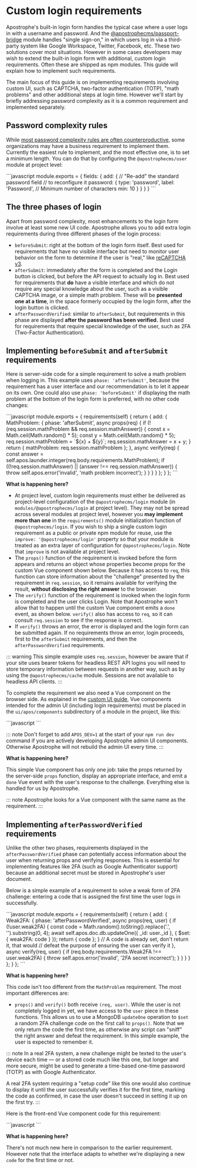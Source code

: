 # Custom login requirements

Apostrophe's built-in login form handles the typical case where a user logs in with a username and password. And the [@apostrophecms/passport-bridge](https://github.com/apostrophecms/passport-bridge) module handles "single sign-on," in which users log in via a third-party system like Google Workspace, Twitter, Facebook, etc. These two solutions cover most situations. However in some cases developers may wish to extend the built-in login form with additional, custom login requirements. Often these are shipped as npm modules. This guide will explain how to implement such requirements.

The main focus of this guide is on implementing requirements involving custom UI, such as CAPTCHA, two-factor authentication (TOTP), "math problems" and other additional steps at login time. However we'll start by briefly addressing password complexity as it is a common requirement and implemented separately.

## Password complexity rules

While [most password complexity rules are often counterproductive](https://arstechnica.com/information-technology/2013/06/password-complexity-rules-more-annoying-less-effective-than-length-ones/), some organizations may have a business requirement to implement them. Currently the easiest rule to implement, and the most effective one, is to set a minimum length. You can do that by configuring the `@apostrophecms/user` module at project level:

<AposCodeBlock>
  ```javascript
  module.exports = {
    fields: {
      add: {
        // "Re-add" the standard password field
        // to reconfigure it
        password: {
          type: 'password',
          label: 'Password',
          // Minimum number of characters
          min: 10
        }
      }
    }
  }
  ```
  <template v-slot:caption>
    modules/@apostrophecms/user/index.js
  </template>
</AposCodeBlock>

## The three phases of login

Apart from password complexity, most enhancements to the login form involve at least some new UI code. Apostrophe allows you to add extra login requirements during three different phases of the login process:

* `beforeSubmit`: right at the bottom of the login form itself. Best used for requirements that have no visible interface but need to monitor user behavior on the form to determine if the user is "real," like [reCAPTCHA v3](https://developers.google.com/recaptcha/docs/v3).
* `afterSubmit`: immediately after the form is completed and the Login button is clicked, but before the API request to actually log in. Best used for requirements that **do** have a visible interface and which do not require any special knowledge about the user, such as a visible CAPTCHA image, or a simple math problem. These will be **presented one at a time**, in the space formerly occupied by the login form, after the login button is clicked.
* `afterPasswordVerified`: similar to `afterSubmit`, but requirements in this phase are displayed **after the password has been verified.** Best used for requirements that require special knowledge of the user, such as 2FA (Two-Factor Authentication).

## Implementing `beforeSubmit` and `afterSubmit` requirements

Here is server-side code for a simple requirement to solve a math problem when logging in. This example uses `phase: 'afterSubmit'`, because the requirement has a user interface and our recommendation is to let it appear on its own. One could also use `phase: 'beforeSubmit'` if displaying the math problem at the bottom of the login form is preferred, with no other code changes:

<AposCodeBlock>
  ```javascript
  module.exports = {
    requirements(self) {
      return {
        add: {
          MathProblem: {
            phase: 'afterSubmit',
            async props(req) {
              if (!(req.session.mathProblem && req.session.mathAnswer)) {
                const x = Math.ceil(Math.random() * 5);
                const y = Math.ceil(Math.random() * 5);
                req.session.mathProblem = `${x} + ${y}`;
                req.session.mathAnswer = x + y;
              }
              return {
                mathProblem: req.session.mathProblem
              };
            },
            async verify(req) {
              const answer = self.apos.launder.integer(req.body.requirements.MathProblem);
              if ((!req.session.mathAnswer) || (answer !== req.session.mathAnswer)) {
                throw self.apos.error('invalid', 'math problem incorrect');
              }
            }
          }
        }
      };
    }
  };
  ```
  <template v-slot:caption>
    modules/@apostrophecms/login/index.js
  </template>
</AposCodeBlock>

**What is happening here?**

* At project level, custom login requirements must either be delivered as project-level configuration of the `@apostrophecms/login` module (in `modules/@apostrophecms/login` at project level). They may not be spread across several modules at project level, however you **may implement more than one** in the `requirements()` module initialization function of `@apostrophecms/login`. If you wish to ship a single custom login requirement as a public or private npm module for reuse, use the `improve: '@apostrophecms/login'` property so that your module is treated as an extra layer of configuration for `@apostrophecms/login`. Note that `improve` is not available at project level.
* The `props()` function of the requirement is invoked before the form appears and returns an object whose properties become props for the custom Vue component shown below. Because it has access to `req`, this function can store information about the "challenge" presented by the requirement in `req.session`, so it remains available for verifying the result, **without disclosing the right answer** to the browser.
* The `verify()` function of the requirement is invoked when the login form is completed and the user clicks Login. Note that Apostrophe won't allow that to happen until the custom Vue component emits a `done` event, as shown below. `verify()` also has access to `req`, so it can consult `req.session` to see if the response is correct.
* If `verify()` throws an error, the error is displayed and the login form can be submitted again. If no requirements throw an error, login proceeds, first to the `afterSubmit` requirements, and then the `afterPasswordVerified` requirements.

::: warning
This simple example uses `req.session`, however be aware that if your site uses bearer tokens for headless REST API logins you will need to store temporary information between requests in another way, such as by using the `@apostrophecms/cache` module. Sessions are not available to headless API clients.
:::

To complete the requirement we also need a Vue component on the browser side. As explained in the [custom UI guide](../custom-ui.md), Vue components intended for the admin UI (including login requirements) must be placed in the `ui/apos/components` subdirectory of a module in the project, like this:

<AposCodeBlock>
  ```javascript
  <template>
    <fieldset>
      <label>Math Problem: what is {{ mathProblem }}?</label>
      <input type="text" v-model="value" />
      <button type="button" @click="go">OK</button>
    </fieldset>
  </template>
  <script>
  export default {
    emits: [ 'done', 'block' ],
    props: {
      mathProblem: String
    },
    data() {
      return {
        value: ''
      };
    },
    methods: {
      go() {
        this.$emit('done', this.value);
      }
    }
  };
  </script>
  <style scoped>
    fieldset {
      color: white;
    }
  </style>
  ```
  <template v-slot:caption>
    modules/@apostrophecms/login/ui/apos/components/MathProblem.vue
  </template>
</AposCodeBlock>

::: note
Don't forget to add `APOS_DEV=1` at the start of your `npm run dev` command if you are actively developing Apostrophe admin UI components. Otherwise Apostrophe will not rebuild the admin UI every time.
:::

**What is happening here?**

This simple Vue component has only one job: take the props returned by the server-side `props` function, display an appropriate interface, and emit a `done` Vue event with the user's response to the challenge. Everything else is handled for us by Apostrophe.

::: note
Apostrophe looks for a Vue component with the same name as the requirement.
:::

## Implementing `afterPasswordVerified` requirements

Unlike the other two phases, requirements displayed in the `afterPasswordVerified` phase can potentially access information about the user when returning props and verifying responses. This is essential for implementing features like 2FA (such as Google Authenticator support) because an additional secret must be stored in Apostrophe's user document.

Below is a simple example of a requirement to solve a weak form of 2FA challenge: entering a code that is assigned the first time the user logs in successfully.

<AposCodeBlock>
  ```javascript
  module.exports = {
    requirements(self) {
      return {
        add: {
          Weak2FA: {
            phase: 'afterPasswordVerified',
            async props(req, user) {
              if (!user.weak2FA) {
                const code = Math.random().toString().replace('.', '').substring(0, 4);
                await self.apos.doc.db.updateOne({
                  _id: user._id
                }, {
                  $set: {
                    weak2FA: code
                  }
                });
                return {
                  code
                };
              }
              // A code is already set, don't return it, that would
              // defeat the purpose of ensuring the user can verify it
            },
            async verify(req, user) {
              if (req.body.requirements.Weak2FA !== user.weak2FA) {
                throw self.apos.error('invalid', '2FA secret incorrect');
              }
            }
          }
        }
      };
    }
  };
  ```
  <template v-slot:caption>
    modules/@apostrophecms/login/index.js
  </template>
</AposCodeBlock>

**What is happening here?**

This code isn't too different from the `MathProblem` requirement. The most important differences are:

* `props()` and `verify()` both receive `(req, user)`. While the user is not completely logged in yet, we have access to the `user` piece in these functions. This allows us to use a MongoDB `updateOne` operation to `$set` a random 2FA challenge code on the first call to `props()`. Note that we only return the code the first time, as otherwise any script can "sniff" the right answer and defeat the requirement. In this simple example, the user is expected to remember it.

::: note
In a real 2FA system, a new challenge might be texted to the user's device each time — or a stored code much like this one, but longer and more secure, might be used to generate a time-based one-time password (TOTP) as with Google Authenticator.

A real 2FA system requiring a "setup code" like this one would also continue to display it until the user successfully verifies it for the first time, marking the code as confirmed, in case the user doesn't succeed in setting it up on the first try.
:::

Here is the front-end Vue component code for this requirement:

<AposCodeBlock>
  ```javascript
  <template>
    <fieldset>
      <p v-if="code">
        Welcome, first-time user!<br />
        Your 2FA code is {{ code }}<br />
        It will not be displayed again. Make a note of it.
      </p>
      <label>2FA code</label>
      <input type="text" v-model="value" />
      <button type="button" @click="go">OK</button>
    </fieldset>
  </template>
  <script>
  export default {
    emits: [ 'done', 'block' ],
    props: {
      code: String
    },
    data() {
      return {
        value: ''
      };
    },
    methods: {
      go() {
        this.$emit('done', this.value);
      }
    }
  };
  </script>
  <style scoped>
    fieldset {
      color: white;
    }
  </style>
  ```
  <template v-slot:caption>
    modules/@apostrophecms/login/ui/apos/components/Weak2FA.vue
  </template>
</AposCodeBlock>

**What is happening here?**

There's not much new here in comparison to the earlier requirement. However note that the interface adapts to whether we're displaying a new `code` for the first time or not.
